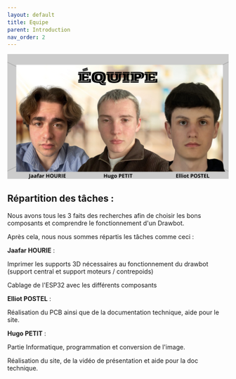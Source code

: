 ```yaml
---
layout: default
title: Equipe
parent: Introduction
nav_order: 2
---
```



![equipe](../images/equipe.png)

## Répartition des tâches :


Nous avons tous les 3 faits des recherches afin de choisir les bons composants et comprendre le fonctionnement d'un Drawbot.

Après cela, nous nous sommes répartis les tâches comme ceci :


**Jaafar HOURIE** :


Imprimer les supports 3D nécessaires au fonctionnement du drawbot (support central et support moteurs / contrepoids)
 
Cablage de l'ESP32 avec les différents composants


**Elliot POSTEL** :

    
Réalisation du PCB ainsi que de la documentation technique, aide pour le site.

  
**Hugo PETIT** :


Partie Informatique, programmation et conversion de l'image.

Réalisation du site, de la vidéo de présentation et aide pour la doc technique.
